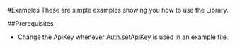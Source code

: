 #Examples
These are simple examples showing you how to use the Library.

##Prerequisites
* Change the ApiKey whenever Auth.setApiKey is used in an example file.



